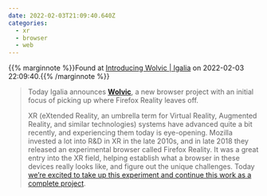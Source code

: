 ```yaml
---
date: 2022-02-03T21:09:40.640Z
categories:
  - xr
  - browser
  - web
---
```

{{% marginnote %}}Found at [Introducing Wolvic | Igalia](https://www.igalia.com/2022/02/03/Introducing-Wolvic.html) on 2022-02-03 22:09:40.{{% /marginnote %}}

> Today Igalia announces [**Wolvic**](https://wolvic.com), a new browser project with an initial focus of picking up where Firefox Reality leaves off.
>
> XR (eXtended Reality, an umbrella term for Virtual Reality, Augmented Reality, and similar technologies) systems have advanced quite a bit recently, and experiencing them today is eye-opening. Mozilla invested a lot into R&D in XR in the late 2010s, and in late 2018 they released an experimental browser called Firefox Reality. It was a great entry into the XR field, helping establish what a browser in these devices really looks like, and figure out the unique challenges. Today [we’re excited to take up this experiment and continue this work as a complete project](https://blog.mozilla.org/mozilla/update-on-firefox-reality/).

